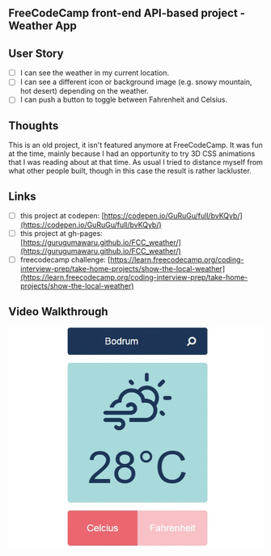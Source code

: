 ## FreeCodeCamp front-end API-based project - Weather App

## User Story
- [ ] I can see the weather in my current location.
- [ ] I can see a different icon or background image (e.g. snowy mountain, hot desert) depending on the weather.
- [ ] I can push a button to toggle between Fahrenheit and Celsius.

## Thoughts
This is an old project, it isn't featured anymore at FreeCodeCamp. It was fun at the time, mainly because I had an opportunity to try 3D CSS animations that I was reading about at that time. As usual I tried to distance myself from what other people built, though in this case the result is rather lackluster.

## Links
- [ ] this project at codepen: [https://codepen.io/GuRuGu/full/bvKQyb/](https://codepen.io/GuRuGu/full/bvKQyb/)
- [ ] this project at gh-pages: [https://gurugumawaru.github.io/FCC_weather/](https://gurugumawaru.github.io/FCC_weather/)
- [ ] freecodecamp challenge: [https://learn.freecodecamp.org/coding-interview-prep/take-home-projects/show-the-local-weather](https://learn.freecodecamp.org/coding-interview-prep/take-home-projects/show-the-local-weather)

## Video Walkthrough
![](https://github.com/gurugumawaru/FCC_weather/blob/master/FCC_weather.gif)

